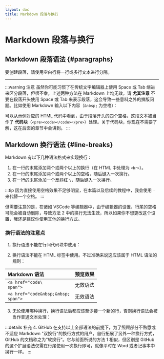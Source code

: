 ```yaml
---
layout: doc
title: Markdown 段落与换行
---
```

# Markdown 段落与换行

## Markdown 段落语法 {#paragraphs}

要创建段落，请使用空白行将一行或多行文本进行分隔。

<DemoBlock :list="[
  'I\'m using Markdown to format my documents.\n\nIt\'s really convenient.',
]" />

----

:::warning 注意
虽然你可能习惯了在传统文字编辑器上使用 Space 或 Tab 缩进来区分段落，但很不幸，上述两种方法在 Markdown 上均无效。请 **尤其注意** 不要在段落开头使用 Space 或 Tab 来表示段落，这会导致一些意料之外的排版问题。比如使用 Markdown 输入以下内容（`&nbsp;` 为空格）：

<DemoBlock :list="[
  '    如果你使用空格在 Markdown 中来区分段落，则会产生这种问题。',
]" />


可以从示例对应的 HTML 代码中看到，由于段落开头的四个空格，这段文本被当作了 **代码块**（`<pre><code></code></pre>`）处理。关于代码块，你现在不需要了解，这在后面的章节中会讲到。
:::

## Markdown 换行语法 {#line-breaks}

Markdown 有以下几种语法格式来实现换行：
1. 在一行的末尾添加两个或两个以上的换行（在 HTML 中处理为 `<br>`）。
2. 在一行的末尾添加两个或两个以上的空格，随后键入一次换行。
3. 在一行的末尾添加一个反斜杠 `\`，随后键入一次换行。

:::tip
因为直接使用空格效果不足够明显，在本篇以及后续的教程中，我会使用 `·` 来代替一个空格。
:::

<DemoBlock :list="[
  'First line\n\nSecond line',
  'First line  \nSecond line',
  'First line\\\nSecond line'
]" />

但需要注意的是，在诸如 VSCode 等编辑器中，由于编辑器的设置，行尾的空格可能会被自动删除，导致方法 2 中的换行无法生效，所以如果你不想更改这个设置，我还是建议你使用其他的换行方式。

### 换行语法的注意点

1. 换行语法不能在行间代码块中使用：

<DemoBlock :list="[
  '`code<br>span`',
  '`code  <br>span`'
]" />

2. 换行语法不能在 HTML 标签中使用。不过准确来说这应该属于 HTML 语法的规则：

|      Markdown 语法    |         预览效果       |
|:--------------------- |:------------------------|
| `<a href="code\`<br>`span">` | 无效语法 |
| `<a href="code&nbsp;&nbsp;`<br>`span">` | 无效语法 |

3. 无论使用哪种换行，换行语法后都应该至少接一个新的行，否则换行语法会被当作普通文本处理：

<DemoBlock :list="[
  'foo\\',
  'foo  ',
  '###foo\\',
  '###foo  '
]" />

:::details 补充
4. GitHub 在支持以上全部语法的前提下，为了照顾部分不熟悉或不适应 Markdown "双换行"的换行方式的用户，自行拓展了另外一种换行方式，GitHub 的文档称之为“软换行”。它与前面所说的方法 1 相似，但区别是 GitHub 的这个扩展语法仅需在行尾使用一次换行即可，就像平时在 Word 或者记事本中换行一样。
:::

<UsageTable :list="[
  [
    'colomn_colomn_',
    'colomn_colomn_'
  ],
  [
    'code',
    'codes'
  ]
]" :labels="{ left: 'Right Usage', right: 'Wrong Usage' }" />

